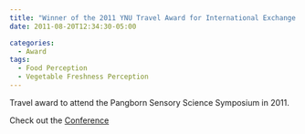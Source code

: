 ```yaml
---
title: "Winner of the 2011 YNU Travel Award for International Exchange Promotion"
date: 2011-08-20T12:34:30-05:00

categories:
  - Award
tags:
  - Food Perception
  - Vegetable Freshness Perception
---
```


Travel award to attend the Pangborn Sensory Science Symposium in 2011.



Check out the [Conference][URL] 

[URL]: http://www.pangbornsymposium.com/


